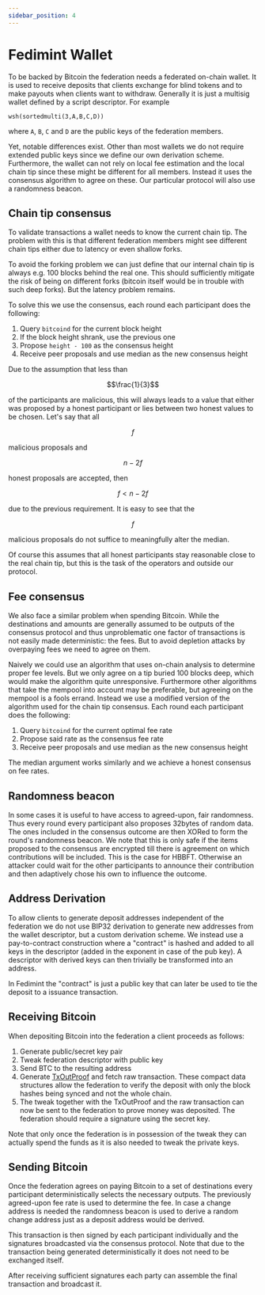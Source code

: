 ```yaml
---
sidebar_position: 4
---
```


# Fedimint Wallet

To be backed by Bitcoin the federation needs a federated on-chain wallet. It is used to receive deposits that clients
exchange for blind tokens and to make payouts when clients want to withdraw. Generally it is just a multisig wallet
defined by a script descriptor. For example

```
wsh(sortedmulti(3,A,B,C,D))
```

where `A`, `B`, `C` and `D` are the public keys of the federation members.

Yet, notable differences exist. Other than most wallets we do not require extended public keys since we define our own
derivation scheme. Furthermore, the wallet can not rely on local fee estimation and the local chain tip since these
might be different for all members. Instead it uses the consensus algorithm to agree on these. Our particular protocol
will also use a randomness beacon.

## Chain tip consensus

To validate transactions a wallet needs to know the current chain tip. The problem with this is that different
federation members might see different chain tips either due to latency or even shallow forks.

To avoid the forking
problem we can just define that our internal chain tip is always e.g. 100 blocks behind the real one. This should
sufficiently mitigate the risk of being on different forks (bitcoin itself would be in trouble with such deep forks).
But the latency problem remains.

To solve this we use the consensus, each round each participant does the following:

1. Query `bitcoind` for the current block height
2. If the block height shrank, use the previous one
3. Propose `height - 100` as the consensus height
4. Receive peer proposals and use median as the new consensus height

Due to the assumption that less than

$$\frac{1}{3}$$

of the participants are malicious, this will always leads to a value that either was proposed by a honest participant or lies between two honest values to be chosen. Let's say that all

$$f$$

malicious proposals and

$$n-2f$$

honest proposals are accepted, then

$$f < n-2f$$

due to the previous requirement. It is easy to see that the

$$f$$

malicious proposals do not suffice to meaningfully alter the median.

Of course this assumes that all honest participants stay reasonable close to the real chain tip, but this is the task
of the operators and outside our protocol.

## Fee consensus

We also face a similar problem when spending Bitcoin. While the destinations and amounts are generally assumed to be
outputs of the consensus protocol and thus unproblematic one factor of transactions is not easily made deterministic:
the fees. But to avoid depletion attacks by overpaying fees we need to agree on them.

Naively we could use an algorithm that uses on-chain analysis to determine proper fee levels. But we only agree on
a tip buried 100 blocks deep, which would make the algorithm quite unresponsive. Furthermore other algorithms that take
the mempool into account may be preferable, but agreeing on the mempool is a fools errand. Instead we use a modified
version of the algorithm used for the chain tip consensus. Each round each participant does the following:

1. Query `bitcoind` for the current optimal fee rate
2. Propose said rate as the consensus fee rate
3. Receive peer proposals and use median as the new consensus height

The median argument works similarly and we achieve a honest consensus on fee rates.

## Randomness beacon

In some cases it is useful to have access to agreed-upon, fair randomness. Thus every round every participant also
proposes 32bytes of random data. The ones included in the consensus outcome are then XORed to form the round's
randomness beacon. We note that this is only safe if the items proposed to the consensus are encrypted till there is
agreement on which contributions will be included. This is the case for HBBFT. Otherwise an attacker could wait for the
other participants to announce their contribution and then adaptively chose his own to influence the outcome.

## Address Derivation

To allow clients to generate deposit addresses independent of the federation we do not use BIP32 derivation to
generate new addresses from the wallet descriptor, but a custom derivation scheme. We instead use a pay-to-contract
construction where a "contract" is hashed and added to all keys in the descriptor (added in the exponent in case of the
pub key). A descriptor with derived keys can then trivially be transformed into an address.

In Fedimint the "contract" is just a public key that can later be used to tie the deposit to a issuance transaction.

## Receiving Bitcoin

When depositing Bitcoin into the federation a client proceeds as follows:

1. Generate public/secret key pair
2. Tweak federation descriptor with public key
3. Send BTC to the resulting address
4. Generate [TxOutProof] and fetch raw transaction. These compact data structures allow the federation to verify the
   deposit with only the block hashes being synced and not the whole chain.
5. The tweak together with the TxOutProof and the raw transaction can now be sent to the federation to prove money was
   deposited. The federation should require a signature using the secret key.

Note that only once the federation is in possession of the tweak they can actually spend the funds as it is also needed
to tweak the private keys.

[txoutproof]: https://bitcoincore.org/en/doc/0.21.0/rpc/blockchain/gettxoutproof/

## Sending Bitcoin

Once the federation agrees on paying Bitcoin to a set of destinations every participant deterministically selects
the necessary outputs. The previously agreed-upon fee rate is used to determine the fee. In case a change address is needed
the randomness beacon is used to derive a random change address just as a deposit address would be derived.

This transaction is then signed by each participant individually and the signatures broadcasted via the consensus
protocol. Note that due to the transaction being generated deterministically it does not need to be exchanged itself.

After receiving sufficient signatures each party can assemble the final transaction and broadcast it.
